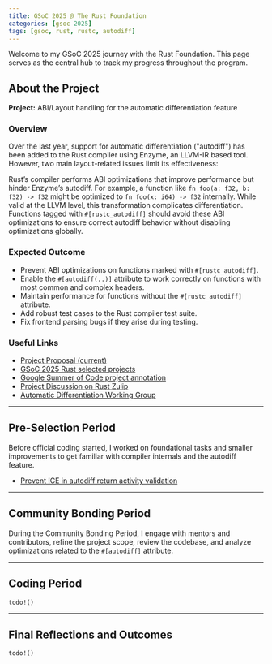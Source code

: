 ```yaml
---
title: GSoC 2025 @ The Rust Foundation
categories: [gsoc 2025]
tags: [gsoc, rust, rustc, autodiff]
---
```


Welcome to my GSoC 2025 journey with the Rust Foundation. This page serves as the central hub to track my progress throughout the program.

## About the Project

**Project:** ABI/Layout handling for the automatic differentiation feature

### Overview

Over the last year, support for automatic differentiation ("autodiff") has been added to the Rust compiler using Enzyme, an LLVM-IR based tool. However, two main layout-related issues limit its effectiveness:

Rust’s compiler performs ABI optimizations that improve performance but hinder Enzyme’s autodiff. For example, a function like `fn foo(a: f32, b: f32) -> f32` might be optimized to `fn foo(x: i64) -> f32` internally. While valid at the LLVM level, this transformation complicates differentiation. Functions tagged with `#[rustc_autodiff]` should avoid these ABI optimizations to ensure correct autodiff behavior without disabling optimizations globally.

### Expected Outcome

- Prevent ABI optimizations on functions marked with `#[rustc_autodiff]`.
- Enable the `#[autodiff(..)]` attribute to work correctly on functions with most common and complex headers.
- Maintain performance for functions without the `#[rustc_autodiff]` attribute.
- Add robust test cases to the Rust compiler test suite.
- Fix frontend parsing bugs if they arise during testing.

### Useful Links

- [Project Proposal (current)](/posts/gsoc2025-proposal)  
- [GSoC 2025 Rust selected projects](https://github.com/rust-lang/google-summer-of-code/blob/main/gsoc/runs/2025.md)
- [Google Summer of Code project annotation](https://summerofcode.withgoogle.com/programs/2025/projects/USQvru7i)  
- [Project Discussion on Rust Zulip](https://rust-lang.zulipchat.com/#narrow/channel/421156-gsoc/topic/Project.3A.20ABI.2FLayout.20handling.20for.20autodiff/with/516963958)  
- [Automatic Differentiation Working Group](https://rust-lang.zulipchat.com/#narrow/channel/390790-wg-autodiff) 

---

## Pre-Selection Period

Before official coding started, I worked on foundational tasks and smaller improvements to get familiar with compiler internals and the autodiff feature.

- [Prevent ICE in autodiff return activity validation](/posts/prevent-ice/)

---

## Community Bonding Period

During the Community Bonding Period, I engage with mentors and contributors, refine the project scope, review the codebase, and analyze optimizations related to the `#[autodiff]` attribute.

---

## Coding Period

`todo!()`

---

## Final Reflections and Outcomes

`todo!()`